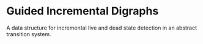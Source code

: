 # Guided Incremental Digraphs

A data structure for incremental live and dead state detection in an abstract transition system.
